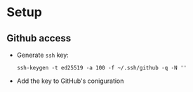 # Setup

## Github access
- Generate `ssh` key:
   ```
   ssh-keygen -t ed25519 -a 100 -f ~/.ssh/github -q -N ''
   ```
- Add the key to GitHub's coniguration
